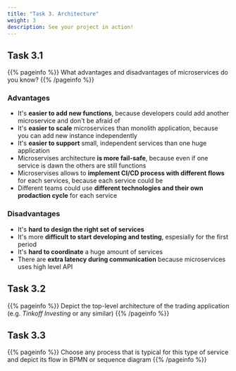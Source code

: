 ```yaml
---
title: "Task 3. Architecture"
weight: 3
description: See your project in action!
---
```


## Task 3.1

{{% pageinfo %}}
What advantages and disadvantages of microservices do you know?
{{% /pageinfo %}}

### Advantages

* It's **easier to add new functions**, because developers could add another microservice and don't be afraid of
* It's **easier to scale** microservices than monolith application, because you can add new instance independently
* It's **easier to support** small, independent services than one huge application
* Microservises architecture **is more fail-safe**, because even if one service is dawn the others are still functions
* Microservises allows to **implement CI/CD process with different flows** for each services, because each service could be 
* Different teams could use **different technologies and their own prodaction cycle** for each service

### Disadvantages

* It's **hard to design the right set of services**
* It's more **difficult to start developing and testing**, espesially for the first period
* It's **hard to coordinate** a huge amount of services
* There are **extra latency during communication** because microservices uses high level API

## Task 3.2

{{% pageinfo %}}
Depict the top-level architecture of the trading application (e.g. _Tinkoff Investing_ or any similar)
{{% /pageinfo %}}


## Task 3.3

{{% pageinfo %}}
Choose any process that is typical for this type of service and depict its flow in BPMN or sequence diagram
{{% /pageinfo %}}


